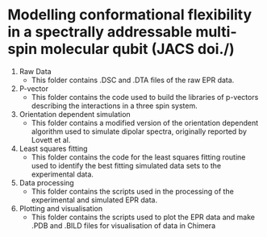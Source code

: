 # Modelling conformational flexibility in a spectrally addressable multi-spin molecular qubit (JACS doi./)

 1) Raw Data <br />
    - This folder contains .DSC and .DTA files of the raw EPR data. <br />
 2) P-vector <br />
    - This folder contains the code used to build the libraries of p-vectors describing the interactions in a three spin system. <br />
 3) Orientation dependent simulation <br />
    - This folder contains a modified version of the orientation dependent algorithm used to simulate dipolar spectra, originally reported by Lovett et al. <br />
 4) Least squares fitting <br />
    - This folder contains the code for the least squares fitting routine used to identify the best fitting simulated data sets to the experimental data. <br />
 5) Data processing <br />
    - This folder contains the scripts used in the processing of the experimental and simulated EPR data. <br />
 6) Plotting and visualisation <br />
    - This folder contains the scripts used to plot the EPR data and make .PDB and .BILD files for visualisation of data in Chimera
